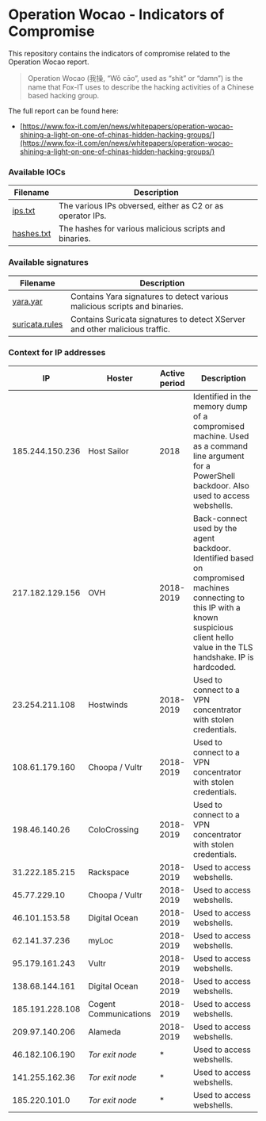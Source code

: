 Operation Wocao - Indicators of Compromise
==========================================

This repository contains the indicators of compromise related to the Operation Wocao report.

> Operation Wocao (我操, “Wǒ cāo”, used as “shit” or “damn”) is the name that Fox-IT uses to describe the hacking activities of a Chinese based hacking group. 

The full report can be found here:

 * [https://www.fox-it.com/en/news/whitepapers/operation-wocao-shining-a-light-on-one-of-chinas-hidden-hacking-groups/](https://www.fox-it.com/en/news/whitepapers/operation-wocao-shining-a-light-on-one-of-chinas-hidden-hacking-groups/)

### Available IOCs
| Filename                          | Description                                                                   |
|-----------------------------------|-------------------------------------------------------------------------------|
| [ips.txt](ips.txt)                | The various IPs obversed, either as C2 or as operator IPs.                    |
| [hashes.txt](hashes.txt)          | The hashes for various malicious scripts and binaries.                        |
 
### Available signatures
| Filename                          | Description                                                                   |
|-----------------------------------|-------------------------------------------------------------------------------|
| [yara.yar](yara.yar)              | Contains Yara signatures to detect various malicious scripts and binaries.    |
| [suricata.rules](suricata.rules)  | Contains Suricata signatures to detect XServer and other malicious traffic.   |

### Context for IP addresses
| IP                | Hoster                | Active period | Description |
|-------------------|-----------------------|---------------|-------------|
| 185.244.150.236   | Host Sailor           | 2018          | Identified in the memory dump of a compromised machine. Used as a command line argument for a PowerShell backdoor. Also used to access webshells. |
| 217.182.129.156   | OVH                   | 2018-2019     | Back-connect used by the agent backdoor. Identified based on compromised machines connecting to this IP with a known suspicious client hello value in the TLS handshake. IP is hardcoded. |
| 23.254.211.108    | Hostwinds             | 2018-2019     | Used to connect to a VPN concentrator with stolen credentials. |
| 108.61.179.160    | Choopa / Vultr        | 2018-2019     | Used to connect to a VPN concentrator with stolen credentials. |
| 198.46.140.26     | ColoCrossing          | 2018-2019     | Used to connect to a VPN concentrator with stolen credentials. |
| 31.222.185.215    | Rackspace             | 2018-2019     | Used to access webshells. |
| 45.77.229.10      | Choopa / Vultr        | 2018-2019     | Used to access webshells. |
| 46.101.153.58     | Digital Ocean         | 2018-2019     | Used to access webshells. |
| 62.141.37.236     | myLoc                 | 2018-2019     | Used to access webshells. |
| 95.179.161.243    | Vultr                 | 2018-2019     | Used to access webshells. |
| 138.68.144.161    | Digital Ocean         | 2018-2019     | Used to access webshells. |
| 185.191.228.108   | Cogent Communications | 2018-2019     | Used to access webshells. |
| 209.97.140.206    | Alameda               | 2018-2019     | Used to access webshells. |
| 46.182.106.190    | _Tor exit node_       | *             | Used to access webshells. |
| 141.255.162.36    | _Tor exit node_       | *             | Used to access webshells. |
| 185.220.101.0     | _Tor exit node_       | *             | Used to access webshells. |